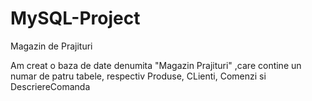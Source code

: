 # MySQL-Project
Magazin de Prajituri

Am creat o baza de date denumita "Magazin Prajituri" ,care contine un numar de patru tabele, respectiv Produse, CLienti, Comenzi si DescriereComanda
